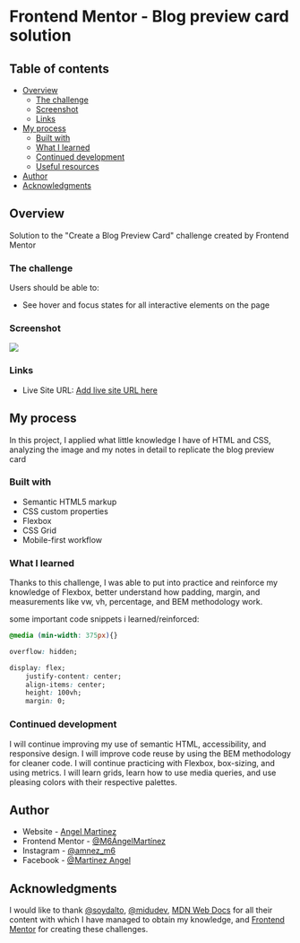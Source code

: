 # Frontend Mentor - Blog preview card solution

## Table of contents

- [Overview](#overview)
  - [The challenge](#the-challenge)
  - [Screenshot](#screenshot)
  - [Links](#links)
- [My process](#my-process)
  - [Built with](#built-with)
  - [What I learned](#what-i-learned)
  - [Continued development](#continued-development)
  - [Useful resources](#useful-resources)
- [Author](#author)
- [Acknowledgments](#acknowledgments)

## Overview

Solution to the "Create a Blog Preview Card" challenge created by Frontend Mentor

### The challenge

Users should be able to:

- See hover and focus states for all interactive elements on the page

### Screenshot

![](/blog-preview-card-main/assets/images/Captura%20de%20pantalla%202025-07-05%20180743.png)

### Links

- Live Site URL: [Add live site URL here](https://github.com/M6AngelMartinez/blog-preview-card-main.git)

## My process

In this project, I applied what little knowledge I have of HTML and CSS, analyzing the image and my notes in detail to replicate the blog preview card

### Built with

- Semantic HTML5 markup
- CSS custom properties
- Flexbox
- CSS Grid
- Mobile-first workflow

### What I learned

Thanks to this challenge, I was able to put into practice and reinforce my knowledge of Flexbox, better understand how padding, margin, and measurements like vw, vh, percentage, and BEM methodology work.

some important code snippets i learned/reinforced:

```css
@media (min-width: 375px){}

overflow: hidden;

display: flex;
    justify-content: center;
    align-items: center;
    height: 100vh;
    margin: 0;
```

### Continued development

I will continue improving my use of semantic HTML, accessibility, and responsive design. I will improve code reuse by using the BEM methodology for cleaner code. I will continue practicing with Flexbox, box-sizing, and using metrics. I will learn grids, learn how to use media queries, and use pleasing colors with their respective palettes.

## Author

- Website - [Angel Martinez](https://www.your-site.com)
- Frontend Mentor - [@M6ÁngelMartínez](https://www.frontendmentor.io/profile/M6AngelMartinez)
- Instagram - [@amnez_m6](https://www.instagram.com/amnez_m6/)
- Facebook - [@Martinez Angel](https://www.facebook.com/profile.php?id=61568311170041&locale=es_LA)

## Acknowledgments

I would like to thank [@soydalto](https://www.instagram.com/soydalto/), [@midudev](https://www.instagram.com/midu.dev/), [MDN Web Docs](https://developer.mozilla.org/es/docs/Web/CSS/CSS_media_queries/Using_media_queries) for all their content with which I have managed to obtain my knowledge, and [Frontend Mentor](https://www.frontendmentor.io/challenges) for creating these challenges.
